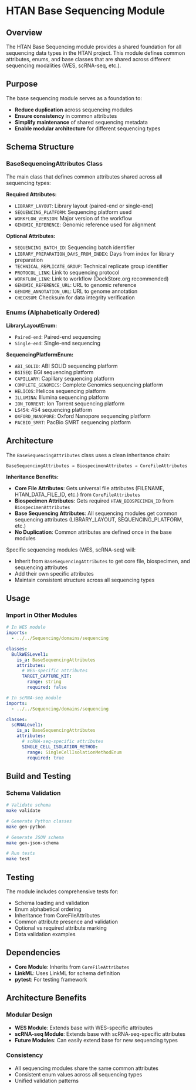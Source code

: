 # HTAN Base Sequencing Module

## Overview

The HTAN Base Sequencing module provides a shared foundation for all sequencing data types in the HTAN project. This module defines common attributes, enums, and base classes that are shared across different sequencing modalities (WES, scRNA-seq, etc.).

## Purpose

The base sequencing module serves as a foundation to:
- **Reduce duplication** across sequencing modules
- **Ensure consistency** in common attributes
- **Simplify maintenance** of shared sequencing metadata
- **Enable modular architecture** for different sequencing types

## Schema Structure

### BaseSequencingAttributes Class

The main class that defines common attributes shared across all sequencing types:

**Required Attributes:**
- `LIBRARY_LAYOUT`: Library layout (paired-end or single-end)
- `SEQUENCING_PLATFORM`: Sequencing platform used
- `WORKFLOW_VERSION`: Major version of the workflow
- `GENOMIC_REFERENCE`: Genomic reference used for alignment

**Optional Attributes:**
- `SEQUENCING_BATCH_ID`: Sequencing batch identifier
- `LIBRARY_PREPARATION_DAYS_FROM_INDEX`: Days from index for library preparation
- `TECHNICAL_REPLICATE_GROUP`: Technical replicate group identifier
- `PROTOCOL_LINK`: Link to sequencing protocol
- `WORKFLOW_LINK`: Link to workflow (DockStore.org recommended)
- `GENOMIC_REFERENCE_URL`: URL to genomic reference
- `GENOME_ANNOTATION_URL`: URL to genome annotation
- `CHECKSUM`: Checksum for data integrity verification

### Enums (Alphabetically Ordered)

**LibraryLayoutEnum:**
- `Paired-end`: Paired-end sequencing
- `Single-end`: Single-end sequencing

**SequencingPlatformEnum:**
- `ABI_SOLID`: ABI SOLID sequencing platform
- `BGISEQ`: BGI sequencing platform
- `CAPILLARY`: Capillary sequencing platform
- `COMPLETE_GENOMICS`: Complete Genomics sequencing platform
- `HELICOS`: Helicos sequencing platform
- `ILLUMINA`: Illumina sequencing platform
- `ION_TORRENT`: Ion Torrent sequencing platform
- `LS454`: 454 sequencing platform
- `OXFORD_NANOPORE`: Oxford Nanopore sequencing platform
- `PACBIO_SMRT`: PacBio SMRT sequencing platform

## Architecture

The `BaseSequencingAttributes` class uses a clean inheritance chain:

```
BaseSequencingAttributes → BiospecimenAttributes → CoreFileAttributes
```

**Inheritance Benefits:**
- **Core File Attributes**: Gets universal file attributes (FILENAME, HTAN_DATA_FILE_ID, etc.) from `CoreFileAttributes`
- **Biospecimen Attributes**: Gets required `HTAN_BIOSPECIMEN_ID` from `BiospecimenAttributes`
- **Base Sequencing Attributes**: All sequencing modules get common sequencing attributes (LIBRARY_LAYOUT, SEQUENCING_PLATFORM, etc.)
- **No Duplication**: Common attributes are defined once in the base modules

Specific sequencing modules (WES, scRNA-seq) will:
- Inherit from `BaseSequencingAttributes` to get core file, biospecimen, and sequencing attributes
- Add their own specific attributes
- Maintain consistent structure across all sequencing types

## Usage

### Import in Other Modules

```yaml
# In WES module
imports:
  - ../../Sequencing/domains/sequencing

classes:
  BulkWESLevel1:
    is_a: BaseSequencingAttributes
    attributes:
      # WES-specific attributes
      TARGET_CAPTURE_KIT:
        range: string
        required: false
```

```yaml
# In scRNA-seq module
imports:
  - ../../Sequencing/domains/sequencing

classes:
  scRNALevel1:
    is_a: BaseSequencingAttributes
    attributes:
      # scRNA-seq-specific attributes
      SINGLE_CELL_ISOLATION_METHOD:
        range: SingleCellIsolationMethodEnum
        required: true
```

## Build and Testing

### Schema Validation
```bash
# Validate schema
make validate

# Generate Python classes
make gen-python

# Generate JSON schema
make gen-json-schema

# Run tests
make test
```

## Testing

The module includes comprehensive tests for:
- Schema loading and validation
- Enum alphabetical ordering
- Inheritance from CoreFileAttributes
- Common attribute presence and validation
- Optional vs required attribute marking
- Data validation examples

## Dependencies

- **Core Module**: Inherits from `CoreFileAttributes`
- **LinkML**: Uses LinkML for schema definition
- **pytest**: For testing framework

## Architecture Benefits

### Modular Design
- **WES Module**: Extends base with WES-specific attributes
- **scRNA-seq Module**: Extends base with scRNA-seq-specific attributes
- **Future Modules**: Can easily extend base for new sequencing types

### Consistency
- All sequencing modules share the same common attributes
- Consistent enum values across all sequencing types
- Unified validation patterns
